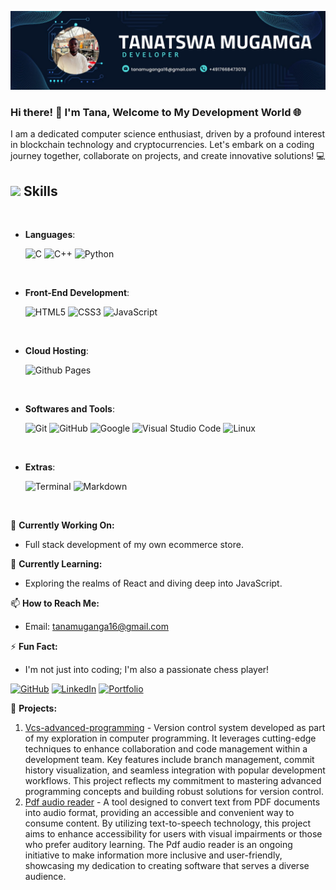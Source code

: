 ![Tana](https://raw.githubusercontent.com/Tanatswa1011/Tanatswa-Phil-Muganga-/main/Tana.jpg)

### Hi there! 👋 I'm Tana, Welcome to My Development World 🌐

I am a dedicated computer science enthusiast, driven by a profound interest in blockchain technology and cryptocurrencies. Let's embark on a coding journey together, collaborate on projects, and create innovative solutions! 💻

## <img src="https://media2.giphy.com/media/QssGEmpkyEOhBCb7e1/giphy.gif?cid=ecf05e47a0n3gi1bfqntqmob8g9aid1oyj2wr3ds3mg700bl&rid=giphy.gif" width ="25"><b> Skills</b>
<br>

<p align="center">

- **Languages**:
    
    ![C](https://img.shields.io/badge/C%20-%232370ED.svg?style=for-the-badge&logo=c&logoColor=white)
    ![C++](https://img.shields.io/badge/C++%20-%2300599C.svg?style=for-the-badge&logo=c%2B%2B&logoColor=white)
    ![Python](https://img.shields.io/badge/Python%20-%2314354C.svg?style=for-the-badge&logo=python&logoColor=white)

<br>   
    
- **Front-End Development**:

   ![HTML5](https://img.shields.io/badge/HTML5%20-%23E34F26.svg?style=for-the-badge&logo=html5&logoColor=white)
   ![CSS3](https://img.shields.io/badge/CSS%20-%231572B6.svg?style=for-the-badge&logo=css3&logoColor=white)
   ![JavaScript](https://img.shields.io/badge/JavaScript%20-%23F7DF1E.svg?style=for-the-badge&logo=javascript&logoColor=black)

<br>

- **Cloud Hosting**:

    ![Github Pages](https://img.shields.io/badge/GitHub%20Pages-%23327FC7.svg?style=for-the-badge&logo=github&logoColor=white)
    
<br>

- **Softwares and Tools**:

    ![Git](https://img.shields.io/badge/git-%23F05033.svg?style=for-the-badge&logo=git&logoColor=white)
    ![GitHub](https://img.shields.io/badge/github-%23121011.svg?style=for-the-badge&logo=github&logoColor=white)
    ![Google](https://img.shields.io/badge/google-%234285F4.svg?style=for-the-badge&logo=google&logoColor=white)
    ![Visual Studio Code](https://img.shields.io/badge/Visual%20Studio%20Code-0078d7.svg?style=for-the-badge&logo=visual-studio-code&logoColor=white)
    ![Linux](https://img.shields.io/badge/Linux-FCC624?style=for-the-badge&logo=linux&logoColor=black) 

<br>

- **Extras**:

    ![Terminal](https://img.shields.io/badge/Terminal-%23054020?style=for-the-badge&logo=gnu-bash&logoColor=white)
    ![Markdown](https://img.shields.io/badge/markdown-%23000000.svg?style=for-the-badge&logo=markdown&logoColor=white)   


</p>

<br>

🔭 **Currently Working On:**
- Full stack development of my own ecommerce store.

🌱 **Currently Learning:**
- Exploring the realms of React and diving deep into JavaScript.

📫 **How to Reach Me:**
- Email: tanamuganga16@gmail.com

⚡ **Fun Fact:**
- I'm not just into coding; I'm also a passionate chess player!

[![GitHub](https://img.shields.io/badge/GitHub-Tanatswa1011-181717?logo=github&style=flat-square)](https://github.com/Tanatswa1011) [![LinkedIn](https://img.shields.io/badge/LinkedIn-Tanatswa%20Phil%20Muganga-0077B5?logo=linkedin&style=flat-square)](https://www.linkedin.com/in/tanatswaphilmuganga16/) [![Portfolio](https://img.shields.io/badge/Portfolio-Tanatswa's%20Portfolio-0052cc?logo=icloud&style=flat-square)](https://tanatswaportfolio.de/)

🚀 **Projects:**
1. [Vcs-advanced-programming](https://github.com/Tanatswa1011/Vcs-advanced-programming) - Version control system developed as part of my exploration in computer programming. It leverages cutting-edge techniques to enhance collaboration and code management within a development team. Key features include branch management, commit history visualization, and seamless integration with popular development workflows. This project reflects my commitment to mastering advanced programming concepts and building robust solutions for version control.
2. [Pdf audio reader](https://github.com/Tanatswa1011/Pdf_audio_reader) - A tool designed to convert text from PDF documents into audio format, providing an accessible and convenient way to consume content. By utilizing text-to-speech technology, this project aims to enhance accessibility for users with visual impairments or those who prefer auditory learning. The Pdf audio reader is an ongoing initiative to make information more inclusive and user-friendly, showcasing my dedication to creating software that serves a diverse audience.
